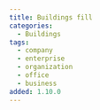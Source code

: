 ```yaml
---
title: Buildings fill
categories:
  - Buildings
tags:
  - company
  - enterprise
  - organization
  - office
  - business
added: 1.10.0
---
```

